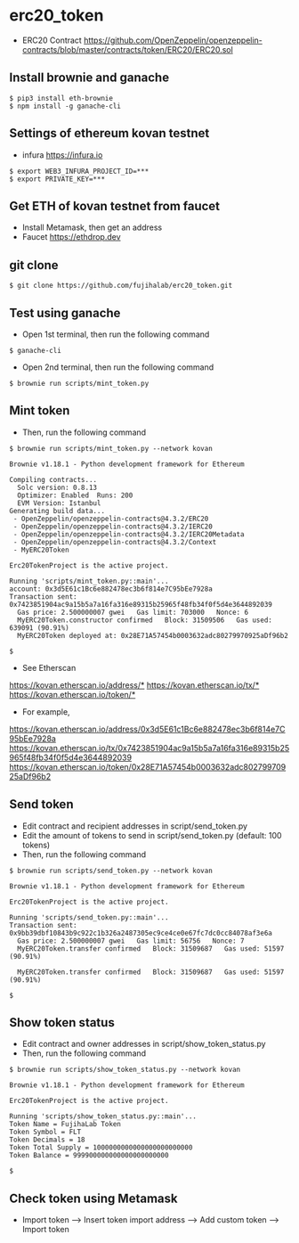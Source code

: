 # erc20_token

- ERC20 Contract <https://github.com/OpenZeppelin/openzeppelin-contracts/blob/master/contracts/token/ERC20/ERC20.sol>


## Install brownie and ganache

```
$ pip3 install eth-brownie
$ npm install -g ganache-cli
```


## Settings of ethereum kovan testnet

- infura <https://infura.io>

```
$ export WEB3_INFURA_PROJECT_ID=***
$ export PRIVATE_KEY=***
```


## Get ETH of kovan testnet from faucet

- Install Metamask, then get an address
- Faucet <https://ethdrop.dev>


## git clone

```
$ git clone https://github.com/fujihalab/erc20_token.git
```


## Test using ganache

- Open 1st terminal, then run the following command

```
$ ganache-cli 
```

- Open 2nd terminal, then run the following command

```
$ brownie run scripts/mint_token.py

```


## Mint token

- Then, run the following command

```
$ brownie run scripts/mint_token.py --network kovan

Brownie v1.18.1 - Python development framework for Ethereum

Compiling contracts...
  Solc version: 0.8.13
  Optimizer: Enabled  Runs: 200
  EVM Version: Istanbul
Generating build data...
 - OpenZeppelin/openzeppelin-contracts@4.3.2/ERC20
 - OpenZeppelin/openzeppelin-contracts@4.3.2/IERC20
 - OpenZeppelin/openzeppelin-contracts@4.3.2/IERC20Metadata
 - OpenZeppelin/openzeppelin-contracts@4.3.2/Context
 - MyERC20Token

Erc20TokenProject is the active project.

Running 'scripts/mint_token.py::main'...
account: 0x3d5E61c1Bc6e882478ec3b6f814e7C95bEe7928a
Transaction sent: 0x7423851904ac9a15b5a7a16fa316e89315b25965f48fb34f0f5d4e3644892039
  Gas price: 2.500000007 gwei   Gas limit: 703000   Nonce: 6
  MyERC20Token.constructor confirmed   Block: 31509506   Gas used: 639091 (90.91%)
  MyERC20Token deployed at: 0x28E71A57454b0003632adc80279970925aDf96b2

$
```

- See Etherscan

<https://kovan.etherscan.io/address/*>
<https://kovan.etherscan.io/tx/*>
<https://kovan.etherscan.io/token/*>

- For example, 

<https://kovan.etherscan.io/address/0x3d5E61c1Bc6e882478ec3b6f814e7C95bEe7928a>
<https://kovan.etherscan.io/tx/0x7423851904ac9a15b5a7a16fa316e89315b25965f48fb34f0f5d4e3644892039>
<https://kovan.etherscan.io/token/0x28E71A57454b0003632adc80279970925aDf96b2>


## Send token

- Edit contract and recipient addresses in script/send_token.py 
- Edit the amount of tokens to send in script/send_token.py (default: 100 tokens)
- Then, run the following command

```
$ brownie run scripts/send_token.py --network kovan

Brownie v1.18.1 - Python development framework for Ethereum

Erc20TokenProject is the active project.

Running 'scripts/send_token.py::main'...
Transaction sent: 0x9bb39dbf10843b9c922c1b326a2487305ec9ce4ce0e67fc7dc0cc84078af3e6a
  Gas price: 2.500000007 gwei   Gas limit: 56756   Nonce: 7
  MyERC20Token.transfer confirmed   Block: 31509687   Gas used: 51597 (90.91%)

  MyERC20Token.transfer confirmed   Block: 31509687   Gas used: 51597 (90.91%)

$
```


## Show token status

- Edit contract and owner addresses in script/show_token_status.py 
- Then, run the following command

```
$ brownie run scripts/show_token_status.py --network kovan

Brownie v1.18.1 - Python development framework for Ethereum

Erc20TokenProject is the active project.

Running 'scripts/show_token_status.py::main'...
Token Name = FujihaLab Token
Token Symbol = FLT
Token Decimals = 18
Token Total Supply = 1000000000000000000000000
Token Balance = 999900000000000000000000

$
```


## Check token using Metamask

- Import token --> Insert token import address --> Add custom token --> Import token


